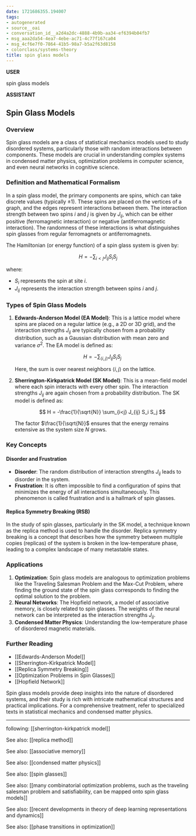 ```yaml
---
date: 1721686355.194007
tags:
- autogenerated
- source__oai
- conversation_id__a2d4a2dc-4888-4b9b-aa34-ef6394b04fb7
- msg_aaa2da54-4ea7-4ebe-ac71-4c77f167ca04
- msg_4cf6e7f0-7864-41b5-98a7-b5a2f63d8158
- colorclass/systems-theory
title: spin glass models
---
```


**USER**

spin glass models


**ASSISTANT**

## Spin Glass Models

### Overview

Spin glass models are a class of statistical mechanics models used to study disordered systems, particularly those with random interactions between components. These models are crucial in understanding complex systems in condensed matter physics, optimization problems in computer science, and even neural networks in cognitive science. 

### Definition and Mathematical Formalism

In a spin glass model, the primary components are spins, which can take discrete values (typically $\pm 1$). These spins are placed on the vertices of a graph, and the edges represent interactions between them. The interaction strength between two spins $i$ and $j$ is given by $J_{ij}$, which can be either positive (ferromagnetic interaction) or negative (antiferromagnetic interaction). The randomness of these interactions is what distinguishes spin glasses from regular ferromagnets or antiferromagnets.

The Hamiltonian (or energy function) of a spin glass system is given by:

$$
H = -\sum_{i<j} J_{ij} S_i S_j
$$

where:
- $S_i$ represents the spin at site $i$.
- $J_{ij}$ represents the interaction strength between spins $i$ and $j$.

### Types of Spin Glass Models

1. **Edwards-Anderson Model (EA Model)**: This is a lattice model where spins are placed on a regular lattice (e.g., a 2D or 3D grid), and the interaction strengths $J_{ij}$ are typically chosen from a probability distribution, such as a Gaussian distribution with mean zero and variance $\sigma^2$. The EA model is defined as:

    $$
    H = -\sum_{\langle i, j \rangle} J_{ij} S_i S_j
    $$

    Here, the sum is over nearest neighbors $\langle i, j \rangle$ on the lattice.

2. **Sherrington-Kirkpatrick Model (SK Model)**: This is a mean-field model where each spin interacts with every other spin. The interaction strengths $J_{ij}$ are again chosen from a probability distribution. The SK model is defined as:

    $$
    H = -\frac{1}{\sqrt{N}} \sum_{i<j} J_{ij} S_i S_j
    $$

    The factor $\frac{1}{\sqrt{N}}$ ensures that the energy remains extensive as the system size $N$ grows.

### Key Concepts

#### Disorder and Frustration

- **Disorder**: The random distribution of interaction strengths $J_{ij}$ leads to disorder in the system.
- **Frustration**: It is often impossible to find a configuration of spins that minimizes the energy of all interactions simultaneously. This phenomenon is called frustration and is a hallmark of spin glasses.

#### Replica Symmetry Breaking (RSB)

In the study of spin glasses, particularly in the SK model, a technique known as the replica method is used to handle the disorder. Replica symmetry breaking is a concept that describes how the symmetry between multiple copies (replicas) of the system is broken in the low-temperature phase, leading to a complex landscape of many metastable states.

### Applications

1. **Optimization**: Spin glass models are analogous to optimization problems like the Traveling Salesman Problem and the Max-Cut Problem, where finding the ground state of the spin glass corresponds to finding the optimal solution to the problem.
2. **Neural Networks**: The Hopfield network, a model of associative memory, is closely related to spin glasses. The weights of the neural network can be interpreted as the interaction strengths $J_{ij}$.
3. **Condensed Matter Physics**: Understanding the low-temperature phase of disordered magnetic materials.

### Further Reading

- [[Edwards-Anderson Model]]
- [[Sherrington-Kirkpatrick Model]]
- [[Replica Symmetry Breaking]]
- [[Optimization Problems in Spin Glasses]]
- [[Hopfield Network]]

Spin glass models provide deep insights into the nature of disordered systems, and their study is rich with intricate mathematical structures and practical implications. For a comprehensive treatment, refer to specialized texts in statistical mechanics and condensed matter physics.


---


following: [[sherrington-kirkpatrick model]]

See also: [[replica method]]


See also: [[associative memory]]


See also: [[condensed matter physics]]


See also: [[spin glasses]]


See also: [[many combinatorial optimization problems, such as the traveling salesman problem and satisfiability, can be mapped onto spin glass models]]


See also: [[recent developments in theory of deep learning representations and dynamics]]


See also: [[phase transitions in optimization]]